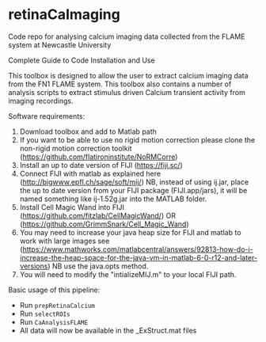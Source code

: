 # retinaCaImaging
Code repo for analysing calcium imaging data collected from the FLAME system at Newcastle University

Complete Guide to Code Installation and Use

This toolbox is designed to allow the user to extract calcium imaging data from the FN1 FLAME system. This toolbox also contains a number of analysis scripts to extract stimulus driven Calcium transient activity from imaging recordings. 

Software requirements:
1.	Download toolbox and add to Matlab path
2.	If you want to be able to use no rigid motion correction please clone the non-rigid motion correction toolkit (https://github.com/flatironinstitute/NoRMCorre) 
3.	Install an up to date version of FIJI (https://fiji.sc/) 
4.	Connect FIJI with matlab as explained here (http://bigwww.epfl.ch/sage/soft/mij/) NB, instead of using ij.jar, place the up to date version from your FIJI package (FIJI.app/jars), it will be named something like ij-1.52g.jar into the MATLAB folder.
5.	Install Cell Magic Wand into FIJI (https://github.com/fitzlab/CellMagicWand/) OR (https://github.com/GrimmSnark/Cell_Magic_Wand)
6.	You may need to increase your java heap size for FIJI and matlab to work with large images see (https://www.mathworks.com/matlabcentral/answers/92813-how-do-i-increase-the-heap-space-for-the-java-vm-in-matlab-6-0-r12-and-later-versions) NB use the java.opts method. 
7.	You will need to modify the "intializeMIJ.m" to your local FIJI path.

Basic usage of this pipeline:

  * Run ``` prepRetinaCalcium ```
  * Run ``` selectROIs ```
  * Run ``` CaAnalysisFLAME ```
  * All data will now be available in the _ExStruct.mat files
